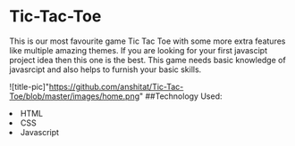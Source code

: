 # Tic-Tac-Toe
<p>This is our most favourite game Tic Tac Toe with some more extra features like multiple amazing themes.
If you are looking for your first javascipt project idea then this one is the best. This game needs basic knowledge of javasrcipt and also helps to furnish your basic skills.</p>

![title-pic]"https://github.com/anshitat/Tic-Tac-Toe/blob/master/images/home.png"
##Technology Used:
<li>HTML</li>
<li>CSS</li>
<li>Javascript</li>

